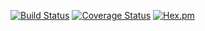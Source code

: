 [![Build Status](https://travis-ci.org/tank-bohr/bookish_spork.svg?branch=master)](https://travis-ci.org/tank-bohr/bookish_spork)
[![Coverage Status](https://coveralls.io/repos/github/tank-bohr/bookish_spork/badge.svg?branch=master)](https://coveralls.io/github/tank-bohr/bookish_spork?branch=master)
[![Hex.pm](https://img.shields.io/hexpm/v/bookish_spork.svg)](https://hex.pm/packages/bookish_spork)
